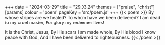 +++
date = "2024-03-29"
title = "29.03.24"
themes = ["praise", "christ"]
[params]
  colour = 'poem'
  pageKey = 'src/poem.js'
+++
{{< poem >}}
By whose stripes are we healed?
To whom have we been delivered?
I am dead to my cruel master,
For glory my redeemer lives!

It is the Christ, Jesus,
By His scars I am made whole,
By His blood I know peace with God,
And I have been delivered to righteousness.
{{< /poem >}}